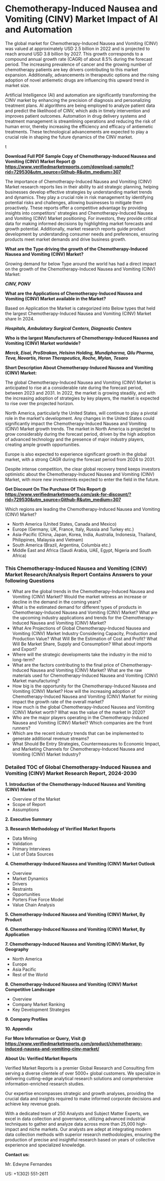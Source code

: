 <meta name="title" content="Global Chemotherapy-Induced Nausea and Vomiting (CINV) Market Impact of AI and Automation"><meta name="description" content="The global market for Chemotherapy-Induced Nausea and Vomiting (CINV) was valued at approximately USD 2.5 billion in 2022 and is projected to reach around USD 3.8 bill"><meta name="title" content="Chemotherapy-Induced Nausea and Vomiting (CINV) Market Size, Share, Scope, Trends, Growth, Opportunities, Analysis, Forecast"><h1>Chemotherapy-Induced Nausea and Vomiting (CINV) Market Impact of AI and Automation</h1><p>The global market for Chemotherapy-Induced Nausea and Vomiting (CINV) was valued at approximately USD 2.5 billion in 2022 and is projected to reach around USD 3.8 billion by 2027. This growth corresponds to a compound annual growth rate (CAGR) of about 8.5% during the forecast period. The increasing prevalence of cancer and the growing number of chemotherapy patients are key drivers contributing to this market expansion. Additionally, advancements in therapeutic options and the rising adoption of novel antiemetic drugs are influencing this upward trend in market size.</p><p>Artificial Intelligence (AI) and automation are significantly transforming the CINV market by enhancing the precision of diagnosis and personalizing treatment plans. AI algorithms are being employed to analyze patient data and predict the likelihood of CINV, which aids in timely intervention and improves patient outcomes. Automation in drug delivery systems and treatment management is streamlining operations and reducing the risk of human error, thereby increasing the efficiency and efficacy of antiemetic treatments. These technological advancements are expected to play a crucial role in shaping the future dynamics of the CINV market.</p>t</p><p id="" class=""><strong>Download Full PDF Sample Copy of Chemotherapy-Induced Nausea and Vomiting (CINV) Market Report @ <a href="https://www.verifiedmarketreports.com/download-sample/?rid=729530&utm_source=Github-R&utm_medium=307" target="_blank">https://www.verifiedmarketreports.com/download-sample/?rid=729530&utm_source=Github-R&utm_medium=307</a></strong></p><p>The importance of&nbsp;Chemotherapy-Induced Nausea and Vomiting (CINV) Market research reports lies in their ability to aid strategic planning, helping businesses develop effective strategies by understanding market trends and dynamics. They play a crucial role in risk management by identifying potential risks and challenges, allowing businesses to mitigate them proactively. These reports offer a competitive advantage by providing insights into competitors' strategies and Chemotherapy-Induced Nausea and Vomiting (CINV) Market positioning. For investors, they provide critical data for making informed decisions by highlighting market forecasts and growth potential. Additionally, market research reports guide product development by understanding consumer needs and preferences, ensuring products meet market demands and drive business growth.</p><p><strong>What are the&nbsp;Type driving the growth of the Chemotherapy-Induced Nausea and Vomiting (CINV) Market?</strong></p><p id="" class="">Growing demand for below Type around the world has had a direct impact on the growth of the Chemotherapy-Induced Nausea and Vomiting (CINV) Market:</p><em><strong>CINV, PONV</strong></em></p><strong>What are the&nbsp;Applications&nbsp;of Chemotherapy-Induced Nausea and Vomiting (CINV) Market available in the Market?</strong></p><p id="" class="">Based on Application the Market is categorized into Below types that held the largest Chemotherapy-Induced Nausea and Vomiting (CINV) Market share In 2024.</p><em><strong>Hospitals, Ambulatory Surgical Centers, Diagnostic Centers</strong></em></p><strong>Who is the largest Manufacturers of Chemotherapy-Induced Nausea and Vomiting (CINV) Market worldwide?</strong></p><p><em><strong>Merck, Eisai, ProStrakan, Helsinn Holding, Mundipharma, Qilu Pharma, Teva, Novartis, Heron Therapeutics, Roche, Mylan, Tesaro</strong></em></p><p id="" class=""><strong>Short Description About Chemotherapy-Induced Nausea and Vomiting (CINV) Market:</strong></p><p>The global Chemotherapy-Induced Nausea and Vomiting (CINV) Market is anticipated to rise at a considerable rate during the forecast period, between 2023 and 2031. In 2022, the market is growing steadily, and with the increasing adoption of strategies by key players, the market is expected to rise over the projected horizon.</p><p>North America, particularly the United States, will continue to play a pivotal role in the market's development. Any changes in the United States could significantly impact the Chemotherapy-Induced Nausea and Vomiting (CINV) Market growth trends. The market in North America is projected to grow considerably during the forecast period, driven by the high adoption of advanced technology and the presence of major industry players, creating ample growth opportunities.</p><p>Europe is also expected to experience significant growth in the global market, with a strong CAGR during the forecast period from 2024 to 2031.</p><p>Despite intense competition, the clear global recovery trend keeps investors optimistic about the Chemotherapy-Induced Nausea and Vomiting (CINV) Market, with more new investments expected to enter the field in the future.</p><p id="" class=""><strong>Get Discount On The Purchase Of This Report @ <a href="https://www.verifiedmarketreports.com/ask-for-discount/?rid=729530&utm_source=Github-R&utm_medium=307" target="_blank">https://www.verifiedmarketreports.com/ask-for-discount/?rid=729530&utm_source=Github-R&utm_medium=307</a></strong></p>Which regions are leading the Chemotherapy-Induced Nausea and Vomiting (CINV) Market?</p><ul><li>North America (United States, Canada and Mexico)</li><li>Europe (Germany, UK, France, Italy, Russia and Turkey etc.)</li><li>Asia-Pacific (China, Japan, Korea, India, Australia, Indonesia, Thailand, Philippines, Malaysia and Vietnam)</li><li>South America (Brazil, Argentina, Columbia etc.)</li><li>Middle East and Africa (Saudi Arabia, UAE, Egypt, Nigeria and South Africa)</li></ul><h3 id="" class="">This Chemotherapy-Induced Nausea and Vomiting (CINV) Market Research/Analysis Report Contains Answers to your following Questions</h3><ul><li>What are the global trends in the Chemotherapy-Induced Nausea and Vomiting (CINV) Market? Would the market witness an increase or decline in the demand in the coming years?</li><li>What is the estimated demand for different types of products in Chemotherapy-Induced Nausea and Vomiting (CINV) Market? What are the upcoming industry applications and trends for the Chemotherapy-Induced Nausea and Vomiting (CINV) Market?</li><li>What Are Projections of Global Chemotherapy-Induced Nausea and Vomiting (CINV) Market Industry Considering Capacity, Production and Production Value? What Will Be the Estimation of Cost and Profit? What Will Be Market Share, Supply and Consumption? What about imports and Export?</li><li>Where will the strategic developments take the industry in the mid to long-term?</li><li>What are the factors contributing to the final price of Chemotherapy-Induced Nausea and Vomiting (CINV) Market? What are the raw materials used for Chemotherapy-Induced Nausea and Vomiting (CINV) Market manufacturing?</li><li>How big is the opportunity for the Chemotherapy-Induced Nausea and Vomiting (CINV) Market? How will the increasing adoption of Chemotherapy-Induced Nausea and Vomiting (CINV) Market for mining impact the growth rate of the overall market?</li><li>How much is the global Chemotherapy-Induced Nausea and Vomiting (CINV) Market worth? What was the value of the market In 2020?</li><li>Who are the major players operating in the Chemotherapy-Induced Nausea and Vomiting (CINV) Market? Which companies are the front runners?</li><li>Which are the recent industry trends that can be implemented to generate additional revenue streams?</li><li>What Should Be Entry Strategies, Countermeasures to Economic Impact, and Marketing Channels for Chemotherapy-Induced Nausea and Vomiting (CINV) Market Industry?</li></ul><h3 id="" class="">Detailed TOC of Global Chemotherapy-Induced Nausea and Vomiting (CINV) Market Research Report, 2024-2030</h3><p id="" class=""><strong>1. Introduction of the Chemotherapy-Induced Nausea and Vomiting (CINV) Market</strong></p><ul><li>Overview of the Market</li><li>Scope of Report</li><li>Assumptions</li></ul><p id="" class=""><strong>2. Executive Summary</strong></p><p id="" class=""><strong>3. Research Methodology of Verified Market Reports</strong></p><ul><li>Data Mining</li><li>Validation</li><li>Primary Interviews</li><li>List of Data Sources</li></ul><p id="" class=""><strong>4. Chemotherapy-Induced Nausea and Vomiting (CINV) Market Outlook</strong></p><ul><li>Overview</li><li>Market Dynamics</li><li>Drivers</li><li>Restraints</li><li>Opportunities</li><li>Porters Five Force Model</li><li>Value Chain Analysis</li></ul><p id="" class=""><strong>5. Chemotherapy-Induced Nausea and Vomiting (CINV) Market, By Product</strong></p><p id="" class=""><strong>6. Chemotherapy-Induced Nausea and Vomiting (CINV) Market, By Application</strong></p><p id="" class=""><strong>7. Chemotherapy-Induced Nausea and Vomiting (CINV) Market, By Geography</strong></p><ul><li>North America</li><li>Europe</li><li>Asia Pacific</li><li>Rest of the World</li></ul><p id="" class=""><strong>8. Chemotherapy-Induced Nausea and Vomiting (CINV) Market Competitive Landscape</strong></p><ul><li>Overview</li><li>Company Market Ranking</li><li>Key Development Strategies</li></ul><p id="" class=""><strong>9. Company Profiles</strong></p><p id="" class=""><strong>10. Appendix</strong></p><p id="" class=""><strong>For More Information or Query, Visit @ <a href="https://www.verifiedmarketreports.com/product/chemotherapy-induced-nausea-and-vomiting-cinv-market/" target="_blank">https://www.verifiedmarketreports.com/product/chemotherapy-induced-nausea-and-vomiting-cinv-market/</a></strong></p><p id="" class=""><strong>About Us: Verified Market Reports</strong></p><p id="" class="">Verified Market Reports is a premier Global Research and Consulting firm serving a diverse clientele of over 5000+ global customers. We specialize in delivering cutting-edge analytical research solutions and comprehensive information-enriched research studies.</p><p id="" class="">Our expertise encompasses strategic and growth analyses, providing the crucial data and insights required to make informed corporate decisions and achieve key revenue goals.</p><p id="" class="">With a dedicated team of 250 Analysts and Subject Matter Experts, we excel in data collection and governance, utilizing advanced industrial techniques to gather and analyze data across more than 25,000 high-impact and niche markets. Our analysts are adept at integrating modern data collection methods with superior research methodologies, ensuring the production of precise and insightful research based on years of collective experience and specialized knowledge.</p><p id="" class=""><strong>Contact us:</strong></p><p id="" class="">Mr. Edwyne Fernandes</p><p id="" class="">US: +1(302) 551-2611</p>